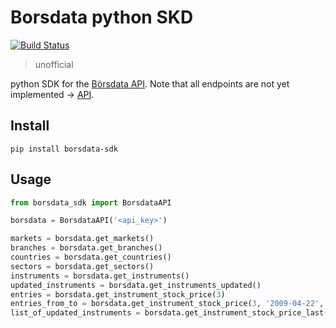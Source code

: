 # Borsdata python SKD

[![Build Status](https://travis-ci.com/JoelRoxell/borsdata-sdk.svg?branch=master)](https://travis-ci.com/JoelRoxell/borsdata-sdk)

> unofficial

python SDK for the [Börsdata API](https://github.com/Borsdata-Sweden/API). Note that all endpoints are not yet implemented -> [API](https://apidoc.borsdata.se/swagger/index.html).

## Install

`pip install borsdata-sdk`

## Usage

```python
from borsdata_sdk import BorsdataAPI

borsdata = BorsdataAPI('<api_key>')

markets = borsdata.get_markets()
branches = borsdata.get_branches()
countries = borsdata.get_countries()
sectors = borsdata.get_sectors()
instruments = borsdata.get_instruments()
updated_instruments = borsdata.get_instruments_updated()
entries = borsdata.get_instrument_stock_price(3)
entries_from_to = borsdata.get_instrument_stock_price(3, '2009-04-22', '2009-04-25')
list_of_updated_instruments = borsdata.get_instrument_stock_price_last()
```

